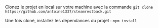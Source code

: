 Clonez le projet en local sur votre machine avec la commande
`git clone https://github.com/antoine1337/steamrestback.git`

Une fois cloné, installez les dépendances du projet :
`npm install`
